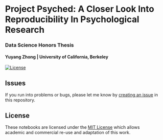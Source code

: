 # Project Psyched: A Closer Look Into Reproducibility In Psychological Research
### Data Science Honors Thesis
#### Yuyang Zhong | University of California, Berkeley

[![License](https://img.shields.io/github/license/simpeg-research/heagy-2018-em-casing.svg)](https://github.com/yuyang-zhong/project-psyched/blob/master/LICENSE)

## Issues

If you run into problems or bugs, please let me know by [creating an issue](https://github.com/yuyang-zhong/project-psyched/issues/new) in this repository.

## License

These notebooks are licensed under the [MIT License](/LICENSE) which allows academic and commercial re-use and adaptation of this work.
